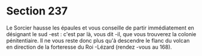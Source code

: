 # Section 237

Le Sorcier hausse les épaules et vous conseille de partir
immédiatement en désignant le sud -est : c'est par là, vous dit -il,
que vous trouverez la colonie pénitentiaire. Il ne vous reste donc
plus qu'à descendre le flanc du volcan en direction de la forteresse
du Roi -Lézard (rendez -vous au  168).